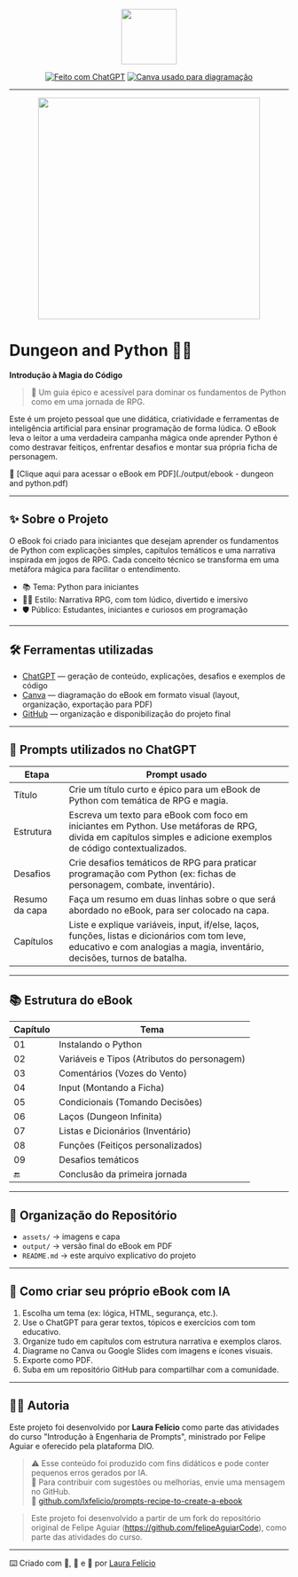 <p align="center">
    <img width="100" src=".github/assets/banner.png">
</p>

<p align="center">
<a href="https://chat.openai.com/"><img src="https://img.shields.io/badge/Gerado%20com-ChatGPT-blue?logo=openai&logoColor=white" alt="Feito com ChatGPT"></a>
<a href="https://www.canva.com/"><img src="https://img.shields.io/badge/Diagramação-Canva-purple?logo=canva" alt="Canva usado para diagramação"></a>
</p>

-------

<p align="center">
<img 
    src="./assets/cover.png"
    width="400"  
/>
</p>

# Dungeon and Python 🐍🎲  
**Introdução à Magia do Código**

> 📘 Um guia épico e acessível para dominar os fundamentos de Python como em uma jornada de RPG.

Este é um projeto pessoal que une didática, criatividade e ferramentas de inteligência artificial para ensinar programação de forma lúdica. O eBook leva o leitor a uma verdadeira campanha mágica onde aprender Python é como destravar feitiços, enfrentar desafios e montar sua própria ficha de personagem.

📖 [Clique aqui para acessar o eBook em PDF](./output/ebook - dungeon and python.pdf)

---

## ✨ Sobre o Projeto

O eBook foi criado para iniciantes que desejam aprender os fundamentos de Python com explicações simples, capítulos temáticos e uma narrativa inspirada em jogos de RPG. Cada conceito técnico se transforma em uma metáfora mágica para facilitar o entendimento.

- 📚 Tema: Python para iniciantes
- 🧙‍♀️ Estilo: Narrativa RPG, com tom lúdico, divertido e imersivo
- 🛡️ Público: Estudantes, iniciantes e curiosos em programação

---

## 🛠️ Ferramentas utilizadas

- [ChatGPT](https://chat.openai.com) — geração de conteúdo, explicações, desafios e exemplos de código
- [Canva](https://www.canva.com) — diagramação do eBook em formato visual (layout, organização, exportação para PDF)
- [GitHub](https://github.com/lxfelicio) — organização e disponibilização do projeto final

---

## 📜 Prompts utilizados no ChatGPT

| Etapa          | Prompt usado                                                                                                                                                               |
|----------------|----------------------------------------------------------------------------------------------------------------------------------------------------------------------------|
| Título         | Crie um título curto e épico para um eBook de Python com temática de RPG e magia.                                                                                         |
| Estrutura      | Escreva um texto para eBook com foco em iniciantes em Python. Use metáforas de RPG, divida em capítulos simples e adicione exemplos de código contextualizados.           |
| Desafios       | Crie desafios temáticos de RPG para praticar programação com Python (ex: fichas de personagem, combate, inventário).                                                      |
| Resumo da capa | Faça um resumo em duas linhas sobre o que será abordado no eBook, para ser colocado na capa.                                                                              |
| Capítulos      | Liste e explique variáveis, input, if/else, laços, funções, listas e dicionários com tom leve, educativo e com analogias a magia, inventário, decisões, turnos de batalha.|

---

## 📚 Estrutura do eBook

| Capítulo | Tema                                         |
|----------|----------------------------------------------|
| 01       | Instalando o Python                         |
| 02       | Variáveis e Tipos (Atributos do personagem) |
| 03       | Comentários (Vozes do Vento)                |
| 04       | Input (Montando a Ficha)                    |
| 05       | Condicionais (Tomando Decisões)             |
| 06       | Laços (Dungeon Infinita)                    |
| 07       | Listas e Dicionários (Inventário)           |
| 08       | Funções (Feitiços personalizados)           |
| 09       | Desafios temáticos                          |
| 🔚       | Conclusão da primeira jornada               |

---

## 📂 Organização do Repositório

- `assets/` → imagens e capa
- `output/` → versão final do eBook em PDF
- `README.md` → este arquivo explicativo do projeto

---

## 🚀 Como criar seu próprio eBook com IA

1. Escolha um tema (ex: lógica, HTML, segurança, etc.).
2. Use o ChatGPT para gerar textos, tópicos e exercícios com tom educativo.
3. Organize tudo em capítulos com estrutura narrativa e exemplos claros.
4. Diagrame no Canva ou Google Slides com imagens e ícones visuais.
5. Exporte como PDF.
6. Suba em um repositório GitHub para compartilhar com a comunidade.

---

## 🧙‍♀️ Autoria

Este projeto foi desenvolvido por **Laura Felício** como parte das atividades do curso "Introdução à Engenharia de Prompts", ministrado por Felipe Aguiar e oferecido pela plataforma DIO.

> ⚠️ Esse conteúdo foi produzido com fins didáticos e pode conter pequenos erros gerados por IA.  
> 💬 Para contribuir com sugestões ou melhorias, envie uma mensagem no GitHub.  
> 🔗 [github.com/lxfelicio/prompts-recipe-to-create-a-ebook](https://github.com/lxfelicio/prompts-recipe-to-create-a-ebook)


> Este projeto foi desenvolvido a partir de um fork do repositório original de Felipe Aguiar (https://github.com/felipeAguiarCode), como parte das atividades do curso.

---

⌨️  Criado com 🐍, 🎲 e 💜 por [Laura Felício](https://github.com/lxfelicio)